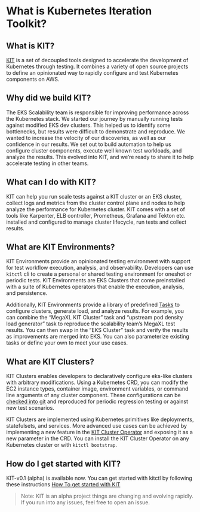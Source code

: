 # What is Kubernetes Iteration Toolkit?

## What is KIT?

[KIT](https://github.com/awslabs/kubernetes-iteration-toolkit) is a set of decoupled tools designed to accelerate the development of Kubernetes through testing. It combines a variety of open source projects to define an opinionated way to rapidly configure and test Kubernetes components on AWS.

## Why did we build KIT?

The EKS Scalability team is responsible for improving performance across the Kubernetes stack. We started our journey by manually running tests against modified EKS dev clusters. This helped us to identify some bottlenecks, but results were difficult to demonstrate and reproduce. We wanted to increase the velocity of our discoveries, as well as our confidence in our results. We set out to build automation to help us configure cluster components, execute well known test workloads, and analyze the results. This evolved into KIT, and we’re ready to share it to help accelerate testing in other teams.

## What can I do with KIT?

KIT can help you run scale tests against a KIT cluster or an EKS cluster, collect logs and metrics from the cluster control plane and nodes to help analyze the performance for Kubernetes cluster. KIT comes with a set of tools like Karpenter, ELB controller, Prometheus, Grafana and Tekton etc. installed and configured to manage cluster lifecycle, run tests and collect results.

## What are KIT Environments?

KIT Environments provide an opinionated testing environment with support for test workflow execution, analysis, and observability. Developers can use `kitctl` cli to create a personal or shared testing environment for oneshot or periodic tests. KIT Environments are EKS Clusters that come preinstalled with a suite of Kubernetes operators that enable the execution, analysis, and persistence.

Additionally, KIT Environments provide a library of predefined [Tasks](https://github.com/awslabs/kubernetes-iteration-toolkit/tree/c6925e3db92ae909cafb2751b153dd8221d6fd55/tests/tasks) to configure clusters, generate load, and analyze results. For example, you can combine the “MegaXL KIT Cluster” task and “upstream pod density load generator” task to reproduce the scalability team’s MegaXL test results. You can then swap in the “EKS Cluster” task and verify the results as improvements are merged into EKS. You can also parameterize existing tasks or define your own to meet your use cases.

## What are KIT Clusters?

KIT Clusters enables developers to declaratively configure eks-like clusters with arbitrary modifications. Using a Kubernetes CRD, you can modify the EC2 instance types, container image, environment variables, or command line arguments of any cluster component. These configurations can be [checked into git](https://github.com/awslabs/kubernetes-iteration-toolkit/blob/main/operator/docs/examples/cluster-1.21.yaml) and reproduced for periodic regression testing or against new test scenarios.

KIT Clusters are implemented using Kubernetes primitives like deployments, statefulsets, and services. More advanced use cases can be achieved by implementing a new feature in the [KIT Cluster Operator](https://github.com/awslabs/kubernetes-iteration-toolkit/tree/main/operator) and exposing it as a new parameter in the CRD. You can install the KIT Cluster Operator on any Kubernetes cluster or with `kitctl bootstrap`.

## How do I get started with KIT?

KIT-v0.1 (alpha) is available now. You can get started with kitctl by following these instructions [How To get started with KIT](/docs/how-to-use-kit.md)

> Note: KIT is an alpha project things are changing and evolving rapidly. If you run into any issues, feel free to open an issue.
